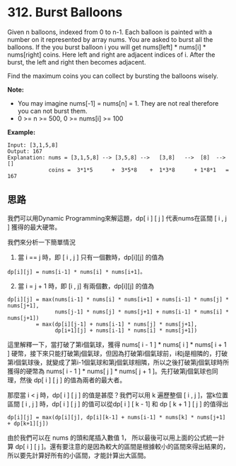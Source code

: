 # 312. Burst Balloons

Given n balloons, indexed from 0 to n-1. Each balloon is painted with a number on it represented by array nums. You are asked to burst all the balloons. If the you burst balloon i you will get nums[left] * nums[i] * nums[right] coins. Here left and right are adjacent indices of i. After the burst, the left and right then becomes adjacent.

Find the maximum coins you can collect by bursting the balloons wisely.

**Note:**

* You may imagine nums[-1] = nums[n] = 1. They are not real therefore you can not burst them.
* 0 >= n >= 500, 0 >= nums[i] >= 100

**Example:**

```
Input: [3,1,5,8]
Output: 167 
Explanation: nums = [3,1,5,8] --> [3,5,8] -->   [3,8]   -->  [8]  --> []
             coins =  3*1*5      +  3*5*8    +  1*3*8      + 1*8*1   = 167
```

## 思路

  我們可以用Dynamic Programming來解這題，dp[ i ] [ j ] 代表nums在區間 [ i , j ] 獲得的最大硬幣。

  我們來分析一下簡單情況

1. 當 i == j 時，即 [ i , j ] 只有一個數時，dp[i][j] 的值為 
  
```
dp[i][j] = nums[i-1] * nums[i] * nums[i+1]。
```

2. 當 i = j + 1 時，即 [i , j] 有兩個數，dp[i][j] 的值為 

```
dp[i][j] = max(nums[i-1] * nums[i] * nums[i+1] + nums[i-1] * nums[j] * nums[j+1], 
               nums[j-1] * nums[j] * nums[j+1] + nums[i-1] * nums[i] * nums[j+1])
         = max(dp[i][j-1] + nums[i-1] * nums[j] * nums[j+1],
               dp[i+1][j] + nums[i-1] * nums[i] * nums[j+1])
```

這里解釋一下，當打破了第i個氣球，獲得 nums[ i - 1 ] * nums[ i ] * nums[ i + 1 ] 硬幣，接下來只能打破第j個氣球，但因為打破第i個氣球前，i和j是相隣的，打破第i個氣球後，就變成了第i-1個氣球和第j個氣球相隣，所以之後打破第j個氣球時所獲得的硬幣為 nums[ i - 1 ] * nums[ j ] * nums[ j + 1 ]。先打破第j個氣球也同理，然後 dp[ i ] [ j ] 的值為兩者的最大者。

那麼當 i < j 時，dp[ i ] [ j ] 的值是甚麼？我們可以用 k 遍歷整個 [ i , j ]，當k位置區間 [ i , j ] 時，dp[ i ] [ j ]  的值可以從dp[ i ] [ k - 1] 和 dp [ k + 1 ] [ j ] 的值得出

```
dp[i][j] = max(dp[i][j], dp[i][k-1] + nums[i-1] * nums[k] * nums[j+1] + dp[k+1][j])
```

由於我們可以在 nums 的頭和尾插入數值 1， 所以最後可以用上面的公式統一計算 dp[ i ] [ j ]。還有要注意的是因為較大的區間是根據較小的區間來得出結果的，所以要先計算好所有的小區間，才能計算出大區間。
